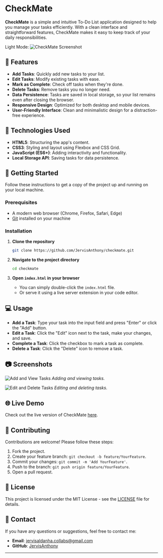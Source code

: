 # CheckMate

**CheckMate** is a simple and intuitive To-Do List application designed to help you manage your tasks efficiently. With a clean interface and straightforward features, CheckMate makes it easy to keep track of your daily responsibilities.

Light Mode:
![CheckMate Screenshot](https://github.com/user-attachments/assets/36bad5fd-ae2f-41ab-ab05-b82c9ca5dee1)


## 🌟 Features

- **Add Tasks**: Quickly add new tasks to your list.
- **Edit Tasks**: Modify existing tasks with ease.
- **Mark as Complete**: Check off tasks when they're done.
- **Delete Tasks**: Remove tasks you no longer need.
- **Data Persistence**: Tasks are saved in local storage, so your list remains even after closing the browser.
- **Responsive Design**: Optimized for both desktop and mobile devices.
- **User-Friendly Interface**: Clean and minimalistic design for a distraction-free experience.

## 🚀 Technologies Used

- **HTML5**: Structuring the app's content.
- **CSS3**: Styling and layout using Flexbox and CSS Grid.
- **JavaScript (ES6+)**: Adding interactivity and functionality.
- **Local Storage API**: Saving tasks for data persistence.

## 📖 Getting Started

Follow these instructions to get a copy of the project up and running on your local machine.

### Prerequisites

- A modern web browser (Chrome, Firefox, Safari, Edge)
- [Git](https://git-scm.com/) installed on your machine

### Installation

1. **Clone the repository**

   ```bash
   git clone https://github.com/JervisAnthony/checkmate.git
   ```

2. **Navigate to the project directory**

   ```bash
   cd checkmate
   ```

3. **Open `index.html` in your browser**

   - You can simply double-click the `index.html` file.
   - Or serve it using a live server extension in your code editor.

## 💻 Usage

- **Add a Task**: Type your task into the input field and press "Enter" or click the "Add" button.
- **Edit a Task**: Click the "Edit" icon next to the task, make your changes, and save.
- **Complete a Task**: Click the checkbox to mark a task as complete.
- **Delete a Task**: Click the "Delete" icon to remove a task.

## 📷 Screenshots

![Add and View Tasks](path-to-add-view-tasks-screenshot.png)
*Adding and viewing tasks.*

![Edit and Delete Tasks](path-to-edit-delete-tasks-screenshot.png)
*Editing and deleting tasks.*

## 🌐 Live Demo

Check out the live version of CheckMate [here](https://jervisanthony.github.io/CheckMate/).

## 🤝 Contributing

Contributions are welcome! Please follow these steps:

1. Fork the project.
2. Create your feature branch: `git checkout -b feature/YourFeature`.
3. Commit your changes: `git commit -m 'Add YourFeature'`.
4. Push to the branch: `git push origin feature/YourFeature`.
5. Open a pull request.

## 📄 License

This project is licensed under the MIT License - see the [LICENSE](LICENSE) file for details.

## 📧 Contact

If you have any questions or suggestions, feel free to contact me:

- **Email**: jervisaldanha.collabs@gmail.com
- **GitHub**: [JervisAnthony](https://github.com/JervisAnthony) 

---

